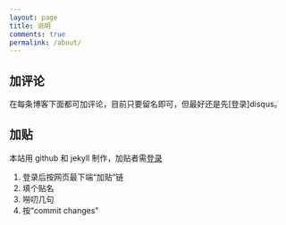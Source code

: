 ```yaml
---
layout: page
title: 说明
comments: true
permalink: /about/
---
```


## 加评论
在每条博客下面都可加评论，目前只要留名即可，但最好还是先[登录]disqus。

## 加贴
本站用 github 和 jekyll 制作，加贴者需[登录](https://github.com/login)
  1. 登录后按网页最下端“加贴”链
  2. 填个贴名
  3. 嘮叨几句
  4. 按“commit changes" 


